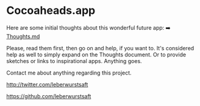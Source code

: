 # Cocoaheads.app

Here are some initial thoughts about this wonderful future app: :arrow_right: [Thoughts.md](Thoughts/Thoughts.md)

Please, read them first, then go on and help, if you want to. It's considered help as well to simply expand on the Thoughts document. Or to provide sketches or links to inspirational apps. Anything goes.

Contact me about anything regarding this project.

http://twitter.com/leberwurstsaft

https://github.com/leberwurstsaft
